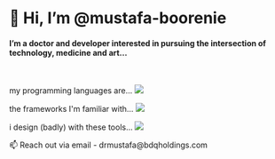 <h1>👋 Hi, I’m @mustafa-boorenie </h1>

<h4>I’m a doctor and developer interested in pursuing the intersection of technology, medicine and art...</h4>

<br/>
  
<p>my programming languages are...  <img src="https://skillicons.dev/icons?i=swift,py,js,ts,html,css,golang"/> </p>

<p>the frameworks I'm familiar with...     <img src="https://skillicons.dev/icons?i=react,nextjs,solidity,firebase,docker,aws,nodejs"/> </p>

<p>i design (badly) with these tools...    <img src="https://skillicons.dev/icons?i=blender,ps,ai,threejs,figma"/> </p>

<p> 📫 Reach out via  email - drmustafa@bdqholdings.com </p>

<!---
mustafa-boorenie/mustafa-boorenie is a ✨ special ✨ repository because its `README.md` (this file) appears on your GitHub profile.
You can click the Preview link to take a look at your changes.
--->
